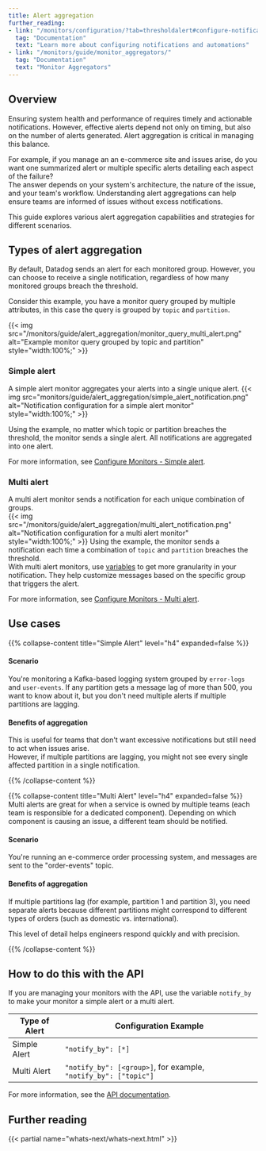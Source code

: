 ```yaml
---
title: Alert aggregation 
further_reading:
- link: "/monitors/configuration/?tab=thresholdalert#configure-notifications-and-automations"
  tag: "Documentation"
  text: "Learn more about configuring notifications and automations"
- link: "/monitors/guide/monitor_aggregators/"
  tag: "Documentation"
  text: "Monitor Aggregators"
---
```


## Overview

Ensuring system health and performance of requires timely and actionable notifications. However, effective alerts depend not only on timing, but also on the number of alerts generated. Alert aggregation is critical in managing this balance.

For example, if you manage an an e-commerce site and issues arise, do you want one summarized alert or multiple specific alerts detailing each aspect of the failure?   
The answer depends on your system's architecture, the nature of the issue, and your team's workflow. Understanding alert aggregations can help ensure teams are informed of issues without excess notifications. 

This guide explores various alert aggregation capabilities and strategies for different scenarios.

## Types of alert aggregation 

By default, Datadog sends an alert for each monitored group. However, you can choose to receive a single notification, regardless of how many monitored groups breach the threshold.

Consider this example, you have a monitor query grouped by multiple attributes, in this case the query is grouped by `topic` and `partition`.

{{< img src="/monitors/guide/alert_aggregation/monitor_query_multi_alert.png" alt="Example monitor query grouped by topic and partition" style="width:100%;" >}}

### Simple alert

A simple alert monitor aggregates your alerts into a single unique alert.
{{< img src="monitors/guide/alert_aggregation/simple_alert_notification.png" alt="Notification configuration for a simple alert monitor" style="width:100%;" >}}

Using the example, no matter which topic or partition breaches the threshold, the monitor sends a single alert. All notifications are aggregated into one alert.

For more information, see [Configure Monitors - Simple alert][1].

### Multi alert

A multi alert monitor sends a notification for each unique combination of groups.  
{{< img src="/monitors/guide/alert_aggregation/multi_alert_notification.png" alt="Notification configuration for a multi alert monitor" style="width:100%;" >}}
Using the example, the monitor sends a notification each time a combination of `topic` and `partition` breaches the threshold.  
With multi alert monitors, use [variables][2] to get more granularity in your notification. They help customize messages based on the specific group that triggers the alert.

For more information, see [Configure Monitors - Multi alert][3].

## Use cases

{{% collapse-content title="Simple Alert" level="h4" expanded=false %}}
#### Scenario
You're monitoring a Kafka-based logging system grouped by `error-logs` and `user-events`. If any partition gets a message lag of more than 500, you want to know about it, but you don't need multiple alerts if multiple partitions are lagging.  

#### Benefits of aggregation
This is useful for teams that don't want excessive notifications but still need to act when issues arise.  
However, if multiple partitions are lagging, you might not see every single affected partition in a single notification.

{{% /collapse-content %}}

{{% collapse-content title="Multi Alert" level="h4" expanded=false %}}
Multi alerts are great for when a service is owned by multiple teams (each team is responsible for a dedicated component). Depending on which component is causing an issue, a different team should be notified.

#### Scenario
You're running an e-commerce order processing system, and messages are sent to the "order-events" topic.  
  
#### Benefits of aggregation
If multiple partitions lag (for example, partition 1 and partition 3), you need separate alerts because different partitions might correspond to different types of orders (such as domestic vs. international).  

This level of detail helps engineers respond quickly and with precision.

{{% /collapse-content %}}


## How to do this with the API

If you are managing your monitors with the API, use the variable `notify_by` to make your monitor a simple alert or a multi alert.  

| Type of Alert     | Configuration Example                  |
|-------------------|----------------------------------------|
| Simple Alert      | `"notify_by": [*]`                     |
| Multi Alert       | `"notify_by": [<group>]`, for example, `"notify_by": ["topic"]` |

For more information, see the [API documentation][4].

## Further reading

{{< partial name="whats-next/whats-next.html" >}}

[1]: /monitors/configuration/?tab=thresholdalert#simple-alert
[2]: /monitors/notify/variables/?tab=is_alert#triggered-variables
[3]: /monitors/configuration/?tab=thresholdalert#multi-alert
[4]: /api/latest/monitors/#create-a-monitor